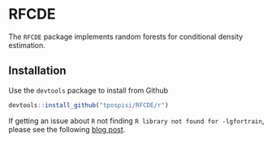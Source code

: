 RFCDE
===

The ``RFCDE`` package implements random forests for conditional density
estimation.

Installation
---

Use the `devtools` package to install from Github

```r
devtools::install_github("tpospisi/RFCDE/r")
```

If getting an issue about `R` not finding `R library not found for -lgfortrain`, please see the following [blog post](https://thecoatlessprofessor.com/programming/rcpp-rcpparmadillo-and-os-x-mavericks--lgfortran-and--lquadmath-error/).
